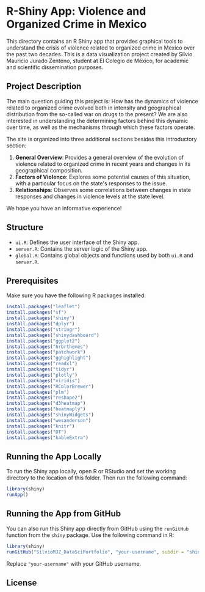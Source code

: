 # R-Shiny App: Violence and Organized Crime in Mexico

This directory contains an R Shiny app that provides graphical tools to understand the crisis of violence related to organized crime in Mexico over the past two decades. This is a data visualization project created by Silvio Mauricio Jurado Zenteno, student at El Colegio de México, for academic and scientific dissemination purposes.

## Project Description

The main question guiding this project is: How has the dynamics of violence related to organized crime evolved both in intensity and geographical distribution from the so-called war on drugs to the present? We are also interested in understanding the determining factors behind this dynamic over time, as well as the mechanisms through which these factors operate.

The site is organized into three additional sections besides this introductory section:
1. **General Overview**: Provides a general overview of the evolution of violence related to organized crime in recent years and changes in its geographical composition.
2. **Factors of Violence**: Explores some potential causes of this situation, with a particular focus on the state's responses to the issue.
3. **Relationships**: Observes some correlations between changes in state responses and changes in violence levels at the state level.

We hope you have an informative experience!

## Structure

- `ui.R`: Defines the user interface of the Shiny app.
- `server.R`: Contains the server logic of the Shiny app.
- `global.R`: Contains global objects and functions used by both `ui.R` and `server.R`.

## Prerequisites

Make sure you have the following R packages installed:

```r
install.packages("leaflet")
install.packages("sf")
install.packages("shiny")
install.packages("dplyr")
install.packages("stringr")
install.packages("shinydashboard")
install.packages("ggplot2")
install.packages("hrbrthemes")
install.packages("patchwork")
install.packages("gghighlight")
install.packages("readxl")
install.packages("tidyr")
install.packages("plotly")
install.packages("viridis")
install.packages("RColorBrewer")
install.packages("plm")
install.packages("reshape2")
install.packages("d3heatmap")
install.packages("heatmaply")
install.packages("shinyWidgets")
install.packages("wesanderson")
install.packages("knitr")
install.packages("DT")
install.packages("kableExtra")
```

## Running the App Locally

To run the Shiny app locally, open R or RStudio and set the working directory to the location of this folder. Then run the following command:

```r
library(shiny)
runApp()
```

## Running the App from GitHub
You can also run this Shiny app directly from GitHub using the `runGitHub` function from the `shiny` package. Use the following command in R:

```r
library(shiny)
runGitHub("SilvioMJZ_DataSciPortfolio", "your-username", subdir = "shiny_app")
```

Replace `"your-username"` with your GitHub username.

## License


